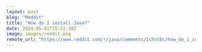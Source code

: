 ```yaml
---
layout: post
blog: "Reddit"
title: "How do I install Java?"
date: 2024-05-01T15:21:38Z
image: images/reddit.png
remote_url: "https://www.reddit.com/r/java/comments/1chotbc/how_do_i_install_java/"
---
```

